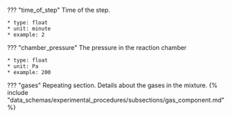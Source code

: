 ??? "time_of_step"
    Time of the step. 

    * type: float
    * unit: minute
    * example: 2

??? "chamber_pressure"
    The pressure in the reaction chamber 

    * type: float
    * unit: Pa
    * example: 200

??? "gases"
    Repeating section. Details about the gases in the mixture.
    {% include "data_schemas/experimental_procedures/subsections/gas_component.md" %}